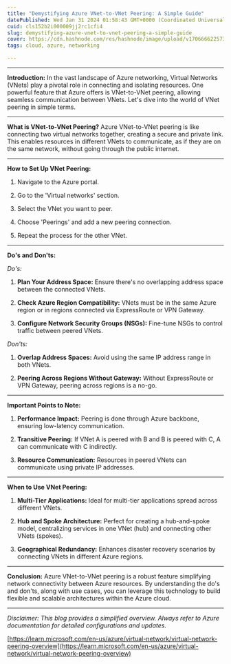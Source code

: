 ```yaml
---
title: "Demystifying Azure VNet-to-VNet Peering: A Simple Guide"
datePublished: Wed Jan 31 2024 01:58:43 GMT+0000 (Coordinated Universal Time)
cuid: cls152b2i000009jj2rc1cfi4
slug: demystifying-azure-vnet-to-vnet-peering-a-simple-guide
cover: https://cdn.hashnode.com/res/hashnode/image/upload/v1706666225731/64284d00-cc48-49ca-b333-224235434007.png
tags: cloud, azure, networking

---
```


---

**Introduction:** In the vast landscape of Azure networking, Virtual Networks (VNets) play a pivotal role in connecting and isolating resources. One powerful feature that Azure offers is VNet-to-VNet peering, allowing seamless communication between VNets. Let's dive into the world of VNet peering in simple terms.

---

**What is VNet-to-VNet Peering?** Azure VNet-to-VNet peering is like connecting two virtual networks together, creating a secure and private link. This enables resources in different VNets to communicate, as if they are on the same network, without going through the public internet.

---

**How to Set Up VNet Peering:**

1. Navigate to the Azure portal.
    
2. Go to the 'Virtual networks' section.
    
3. Select the VNet you want to peer.
    
4. Choose 'Peerings' and add a new peering connection.
    
5. Repeat the process for the other VNet.
    

---

**Do's and Don'ts:**

*Do's:*

1. **Plan Your Address Space:** Ensure there's no overlapping address space between the connected VNets.
    
2. **Check Azure Region Compatibility:** VNets must be in the same Azure region or in regions connected via ExpressRoute or VPN Gateway.
    
3. **Configure Network Security Groups (NSGs):** Fine-tune NSGs to control traffic between peered VNets.
    

*Don'ts:*

1. **Overlap Address Spaces:** Avoid using the same IP address range in both VNets.
    
2. **Peering Across Regions Without Gateway:** Without ExpressRoute or VPN Gateway, peering across regions is a no-go.
    

---

**Important Points to Note:**

1. **Performance Impact:** Peering is done through Azure backbone, ensuring low-latency communication.
    
2. **Transitive Peering:** If VNet A is peered with B and B is peered with C, A can communicate with C indirectly.
    
3. **Resource Communication:** Resources in peered VNets can communicate using private IP addresses.
    

---

**When to Use VNet Peering:**

1. **Multi-Tier Applications:** Ideal for multi-tier applications spread across different VNets.
    
2. **Hub and Spoke Architecture:** Perfect for creating a hub-and-spoke model, centralizing services in one VNet (hub) and connecting other VNets (spokes).
    
3. **Geographical Redundancy:** Enhances disaster recovery scenarios by connecting VNets in different Azure regions.
    

---

**Conclusion:** Azure VNet-to-VNet peering is a robust feature simplifying network connectivity between Azure resources. By understanding the do's and don'ts, along with use cases, you can leverage this technology to build flexible and scalable architectures within the Azure cloud.

---

*Disclaimer: This blog provides a simplified overview. Always refer to Azure documentation for detailed configurations and updates.*

[https://learn.microsoft.com/en-us/azure/virtual-network/virtual-network-peering-overview](https://learn.microsoft.com/en-us/azure/virtual-network/virtual-network-peering-overview)